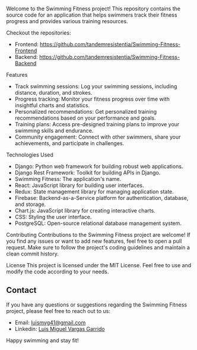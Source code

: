 Welcome to the Swimming Fitness project! This repository contains the source code for an application that helps swimmers track their fitness progress and provides various training resources.

Checkout the repositories:
- Frontend: https://github.com/tandemresistentia/Swimming-Fitness-Frontend
- Backend: https://github.com/tandemresistentia/Swimming-Fitness-Backend

Features
- Track swimming sessions: Log your swimming sessions, including distance, duration, and strokes.
- Progress tracking: Monitor your fitness progress over time with insightful charts and statistics.
- Personalized recommendations: Get personalized training recommendations based on your performance and goals.
- Training plans: Access pre-designed training plans to improve your swimming skills and endurance.
- Community engagement: Connect with other swimmers, share your achievements, and participate in challenges.

Technologies Used
- Django: Python web framework for building robust web applications.
- Django Rest Framework: Toolkit for building APIs in Django.
- Swimming Fitness: The application's name.
- React: JavaScript library for building user interfaces.
- Redux: State management library for managing application state.
- Firebase: Backend-as-a-Service platform for authentication, database, and storage.
- Chart.js: JavaScript library for creating interactive charts.
- CSS: Styling the user interface.
- PostgreSQL: Open-source relational database management system.

Contributing
Contributions to the Swimming Fitness project are welcome! If you find any issues or want to add new features, feel free to open a pull request. Make sure to follow the project's coding guidelines and maintain a clean commit history.

License
This project is licensed under the MIT License. Feel free to use and modify the code according to your needs.

## Contact

If you have any questions or suggestions regarding the Swimming Fitness project, please feel free to reach out to us:

- Email: luismvg41@gmail.com
- Linkedin: [Luis Miguel Vargas Garrido](https://www.linkedin.com/in/luis-miguel-vargas-garrido-1743a0114/)

Happy swimming and stay fit!
